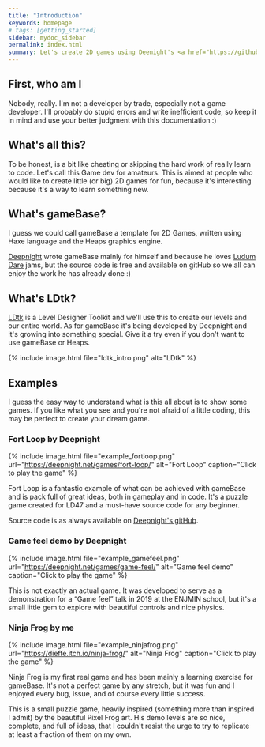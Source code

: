 ```yaml
---
title: "Introduction"
keywords: homepage
# tags: [getting_started]
sidebar: mydoc_sidebar
permalink: index.html
summary: Let's create 2D games using Deenight's <a href="https://github.com/deepnight/gameBase" target="_blank">gameBase</a> and  <a href="https://ldtk.io/" target="_blank">LDtk</a>, leveraging <a href="https://haxe.org/" target="_blank">Haxe</a> and <a href="https://heaps.io/" target="_blank">Heaps</a>.
---
```


## First, who am I

Nobody, really. I'm not a developer by trade, especially not a game developer.  I'll probably do stupid errors and write inefficient code, so keep it in mind and use your better judgment with this documentation :)

## What's all this?

To be honest, is a bit like cheating or skipping the hard work of really learn to code. Let's call this Game dev for amateurs.
This is aimed at people who would like to create little (or big) 2D games for fun, because it's interesting because it's a way to learn something new.

## What's gameBase?

I guess we could call gameBase a template for 2D Games, written using Haxe language and the Heaps graphics engine.

[Deepnight](https://deepnight.net/) wrote gameBase mainly for himself and because he loves [Ludum Dare](https://ldjam.com/) jams, but the source code is free and available on gitHub so we all can enjoy the work he has already done :)

## What's LDtk?

[LDtk](https://ldtk.io/) is a Level Designer Toolkit and we'll use this to create our levels and our entire world.
As for gameBase it's being developed by Deepnight and it's growing into something special. Give it a try even if you don't want to use gameBase or Heaps.

{% include image.html file="ldtk_intro.png" alt="LDtk" %}

## Examples

I guess the easy way to understand what is this all about is to show some games. If you like what you see and you're not afraid of a little coding, this may be perfect to create your dream game.

### Fort Loop by Deepnight

{% include image.html file="example_fortloop.png" url="https://deepnight.net/games/fort-loop/" alt="Fort Loop" caption="Click to play the game" %}

Fort Loop is a fantastic example of what can be achieved with gameBase and is pack full of great ideas, both in gameplay and in code.
It's a puzzle game created for LD47 and a must-have source code for any beginner.

Source code is as always available on [Deepnight's gitHub](https://github.com/deepnight/ld47).

### Game feel demo by Deepnight

{% include image.html file="example_gamefeel.png" url="https://deepnight.net/games/game-feel/" alt="Game feel demo" caption="Click to play the game" %}

This is not exactly an actual game. It was developed to serve as a demonstration for a “Game feel” talk in 2019 at the ENJMIN school, but it's a small little gem to explore with beautiful controls and nice physics.

### Ninja Frog by me

{% include image.html file="example_ninjafrog.png" url="https://dieffe.itch.io/ninja-frog/" alt="Ninja Frog" caption="Click to play the game" %}

Ninja Frog is my first real game and has been mainly a learning exercise for gameBase.
It's not a perfect game by any stretch, but it was fun and I enjoyed every bug, issue, and of course every little success.  

This is a small puzzle game, heavily inspired (something more than inspired I admit) by the beautiful Pixel Frog art. His demo levels are so nice, complete, and full of ideas, that I couldn't resist the urge to try to replicate at least a fraction of them on my own. 

